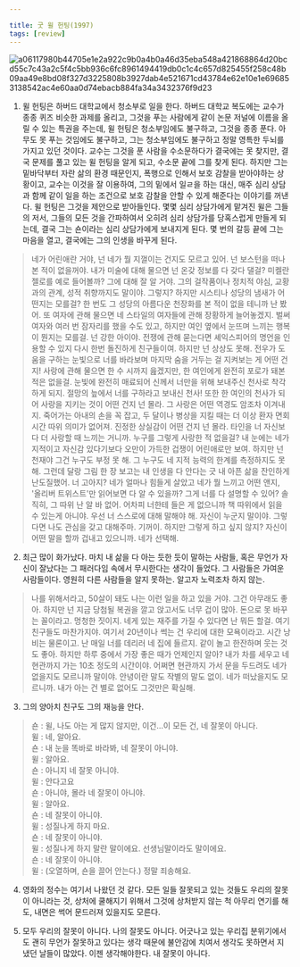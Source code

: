```yaml
---

title: 굿 윌 헌팅(1997)
tags: [review]
---
```


![a06117980b44705e1e2a922c9b0a4b0a46d35eba548a421868864d20bcd55c7c43a2c5f4c5bb936c6fc8961494419db0c1c4c657d825455f258c48b09aa49e8bd08f327d3225808b3927dab4e521671cd43784e62e10e1e696853138542ac4e60aa0d74ebacb884fa34a3432376f9d23](https://user-images.githubusercontent.com/50545088/157465479-0ed4e22c-d03b-42e2-baf5-edb5bf9cf328.jpeg)

1. 윌 헌팅은 하버드 대학교에서 청소부로 일을 한다. 하버드 대학교 복도에는 교수가 종종 퀴즈 비슷한 과제를 올리고, 그것을 푸는 사람에게 같이 논문 저널에 이름을 올릴 수 있는 특권을 주는데, 윌 헌팅은 청소부임에도 불구하고, 그것을 종종 푼다. 아무도 못 푸는 것임에도 불구하고, 그는 청소부임에도 불구하고 정말 영특한 두뇌를 가지고 있던 것이다. 교수는 그것을 푼 사람을 수소문하다가 결국에는 못 찾지만, 결국 문제를 풀고 있는 윌 헌팅을 알게 되고, 수소문 끝에 그를 찾게 된다. 하지만 그는 밑바닥부터 자란 삶의 환경 때문인지, 폭행으로 인해서 보호 감찰을 받아야하는 상황이고, 교수는 이것을 잘 이용하여, 그의 밑에서 일ㄹ을 하는 대신, 매주 심리 상담과 함께 같이 일을 하는 조건으로 보호 감찰을 안할 수 있게 해준다는 이야기를 꺼낸다. 윌 헌팅은 그것을 제안으로 받아들인다. 몇몇 심리 상담가에게 맡겨진 윌은 그들의 저서, 그들의 모든 것을 간파하여서 오히려 심리 상담가를 당혹스럽게 만들게 되는데, 결국 그는 숀이라는 심리 상담가에게 보내지게 된다. 몇 번의 갈등 끝에 그는 마음을 열고, 결국에는 그의 인생을 바꾸게 된다.

> 네가 어린애란 거야, 넌 네가 뭘 지껄이는 건지도 모르고 있어. 넌 보스턴을 떠나본 적이 없을꺼야. 내가 미술에 대해 물으면 넌 온갖 정보를 다 갖다 댈걸? 미켈란젤로를 예로 들어볼까? 그에 대해 잘 알 거야. 그의 걸작품이나 정치적 야심, 교황과의 관계, 성적 취향까지도 말이야. 그렇지? 하지만 시스티나 성당의 냄새가 어떤지는 모를걸? 한 번도 그 성당의 아름다운 천장화를 본 적이 없을 테니까 난 봤어. 또 여자에 관해 물으면 네 스타일의 여자들에 관해 장황하게 늘어놓겠지. 벌써 여자와 여러 번 잠자리를 했을 수도 있고, 하지만 여인 옆에서 눈뜨며 느끼는 행복이 뭔지는 모를걸. 넌 강한 아이야. 전쟁에 관해 묻는다면 셰익스피어의 명언을 인용할 수 있지 다시 한번 돌진하게 친구들이여. 하지만 넌 상상도 못해. 전우가 도움을 구하는 눈빛으로 너를 바라보며 마지막 숨을 거두는 걸 지켜보는 게 어떤 건지! 사랑에 관해 물으면 한 수 시까지 읊겠지만, 한 여인에게 완전히 포로가 돼본 적은 없을걸. 눈빛에 완전히 매료되어 신께서 너만을 위해 보내주신 천사로 착각하게 되지. 절망의 늪에서 너를 구하라고 보내신 천사! 또한 한 여인의 천사가 되어 사랑을 지키는 것이 어떤 건지 넌 몰라. 그 사랑은 어떤 역경도 암조차 이겨내지. 죽어가는 아내의 손을 꼭 잡고, 두 달이나 병상을 지킬 때는 더 이상 환자 면회 시간 따위 의미가 없어져. 진정한 상실감이 어떤 건지 넌 몰라. 타인을 너 자신보다 더 사랑할 때 느끼는 거니까. 누구를 그렇게 사랑한 적 없을걸? 내 눈에는 네가 지적이고 자신감 있다기보다 오만이 가득한 겁쟁이 어린애로만 보여. 하지만 넌 천재야 그건 누구도 부정 못 해. 그 누구도 네 지적 능력의 한계를 측정하지도 못해. 그런데 달랑 그림 한 장 보고는 내 인생을 다 안다는 긋 내 아픈 삶을 잔인하게 난도질했어. 너 고아지? 네가 얼마나 힘들게 살았고 네가 뭘 느끼고 어떤 앤지, '올리버 트위스트'만 읽어보면 다 알 수 있을까? 그게 너를 다 설명할 수 있어? 솔직히, 그 따위 난 알 바 없어. 어차피 너한테 들은 게 없으니까 책 따위에서 읽을 수 있는게 아니야. 우선 너 스스로에 대해 말해야 해. 자신이 누군지 말이야. 그렇다면 나도 관심을 갖고 대해주마. 기꺼이. 하지만 그렇게 하고 싶지 않지? 자신이 어떤 말을 할까 겁내고 있으니까. 네가 선택해. 


2. 최근 많이 화가났다. 마치 내 삶을 다 아는 듯한 듯이 말하는 사람들, 혹은 무언가 자신이 잘났다는 그 패러다임 속에서 무시한다는 생각이 들었다. 그 사람들은 가여운 사람들이다. 영원히 다른 사람들을 알지 못하는. 알고자 노력조차 하지 않는.


> 나를 위해서라고, 50살이 돼도 나는 이런 일을 하고 있을 거야. 그건 아무래도 좋아. 하지만 넌 지금 당첨될 복권을 깔고 앉고서도 너무 겁이 많아. 돈으로 못 바꾸는 꼴이라고. 멍청한 짓이지. 네게 있는 재주를 가질 수 있다면 난 뭐든 할걸. 여기 친구들도 마찬가지야. 여기서 20년이나 썩는 건 우리에 대한 모욕이라고. 시간 낭비는 물론이고. 난 매일 너를 데리러 네 집에 들르지. 같이 놀고 한잔하며 웃는 것도 좋아. 하지만 하루 중에서 가장 좋은 때가 언제인지 알아? 내가 차를 세우고 네현관까지 가는 10초 정도의 시간이야. 어쩌면 현관까지 가서 문을 두드려도 네가 없을지도 모르니까 말이야. 안녕이란 말도 작별의 말도 없이. 네가 떠났을지도 모르니까. 내가 아는 건 별로 없어도 그것만은 확실해. 


3. 그의 양아치 친구도 그의 재능을 안다. 


> 숀 : 윌, 나도 아는 게 많지 않지만, 이건...이 모든 건, 네 잘못이 아니다. <br> 
 윌 : 네, 알아요. <br>
 숀 : 내 눈을 똑바로 바라봐, 네 잘못이 아니야. <br>
 윌 : 알아요. <br>
 숀 : 아니지 네 잘못 아니야. <br>
 윌 : 안다고요 <br>
 숀 : 아니야, 몰라 네 잘못이 아니야. <br>
 윌 : 알아요. <br>
 숀 : 네 잘못이 아니야. <br>
 윌 : 성질나게 하지 마요. <br>
 숀 : 네 잘못이 아니야. <br>
 윌 : 성질나게 하지 말란 말이에요. 선생님말이라도 말이에요. <br>
 숀 : 네 잘못이 아니야. <br>
 윌 : (오열하며, 숀을 끌어 안는다.) 정말 죄송해요. <br>

 4. 영화의 정수는 여기서 나왔던 것 같다. 모든 일들 잘못되고 있는 것들도 우리의 잘못이 아니라는 것, 상처에 쿨해지기 위해서 그것에 상처받지 않는 척 아무리 연기를 해도, 내면은 썩어 문드러져 있을지도 모른다. 

 5. 모두 우리의 잘못이 아니다. 나의 잘못도 아니다. 어긋나고 있는 우리집 분위기에서도 괜히 무언가 잘못하고 있다는 생각 때문에 불안감에 치여서 생각도 못하면서 지냈던 날들이 많았다. 이젠 생각해야한다. 내 잘못이 아니다. 